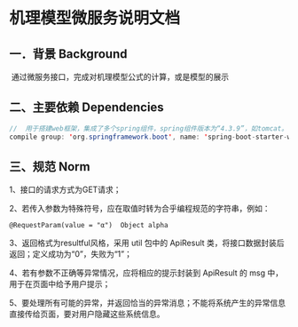 # 机理模型微服务说明文档

## 一．背景 Background

​	通过微服务接口，完成对机理模型公式的计算，或是模型的展示



## 二、主要依赖 Dependencies

```java
// 	用于搭建web框架，集成了多个spring组件，spring组件版本为“4.3.9”，如tomcat。
compile group: 'org.springframework.boot', name: 'spring-boot-starter-web', version: '1.5.4.RELEASE'
```



## 三、规范 Norm 

1、接口的请求方式为GET请求；

2、若传入参数为特殊符号，应在取值时转为合乎编程规范的字符串，例如：

`@RequestParam(value = "α")  Object alpha`

3、返回格式为resultful风格，采用 util 包中的 ApiResult 类，将接口数据封装后返回；定义成功为“0”，失败为“1”；

4、若有参数不正确等异常情况，应将相应的提示封装到  ApiResult 的 msg 中，用于在页面中给予用户提示；

5、要处理所有可能的异常，并返回恰当的异常消息；不能将系统产生的异常信息直接传给页面，要对用户隐藏这些系统信息。
